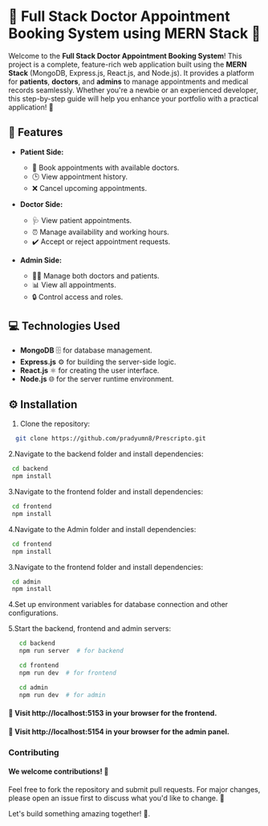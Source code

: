 # 🌟 Full Stack Doctor Appointment Booking System using MERN Stack 🌟

Welcome to the **Full Stack Doctor Appointment Booking System**! This project is a complete, feature-rich web application built using the **MERN Stack** (MongoDB, Express.js, React.js, and Node.js). It provides a platform for **patients**, **doctors**, and **admins** to manage appointments and medical records seamlessly. Whether you're a newbie or an experienced developer, this step-by-step guide will help you enhance your portfolio with a practical application! 🚀

## 🔑 Features

- **Patient Side:**
  - 📅 Book appointments with available doctors.
  - 🕒 View appointment history.
  - ❌ Cancel upcoming appointments.
  
- **Doctor Side:**
  - 🩺 View patient appointments.
  - ⏰ Manage availability and working hours.
  - ✔️ Accept or reject appointment requests.
  
- **Admin Side:**
  - 👩‍⚕️ Manage both doctors and patients.
  - 📊 View all appointments.
  - 🔒 Control access and roles.

## 💻 Technologies Used

- **MongoDB** 🗄️ for database management.
- **Express.js** ⚙️ for building the server-side logic.
- **React.js** ⚛️ for creating the user interface.
- **Node.js** 🌐 for the server runtime environment.

## ⚙️ Installation

1. Clone the repository:

 ```bash
   git clone https://github.com/pradyumn8/Prescripto.git
 ```
2.Navigate to the backend folder and install dependencies:

   ```bash
    cd backend
    npm install
   ```
3.Navigate to the frontend folder and install dependencies:

   ```bash
    cd frontend
    npm install
   ```
   
4.Navigate to the Admin folder and install dependencies:

   ```bash
    cd frontend
    npm install
   ```
   
3.Navigate to the frontend folder and install dependencies:

   ```bash
    cd admin
    npm install
   ```
4.Set up environment variables for database connection and other configurations.

5.Start the backend, frontend and admin servers:
 ```bash
    cd backend
    npm run server  # for backend
 ```
 ```bash
    cd frontend
    npm run dev  # for frontend
 ```
 ```bash
    cd admin
    npm run dev  # for admin
 ```
#### 🎯 Visit http://localhost:5153 in your browser for the frontend.
#### 🏢 Visit http://localhost:5154 in your browser for the admin panel.

### Contributing
#### We welcome contributions! 🙌
Feel free to fork the repository and submit pull requests.
For major changes, please open an issue first to discuss what you'd like to change. 💬

Let's build something amazing together! 🌱.
   
